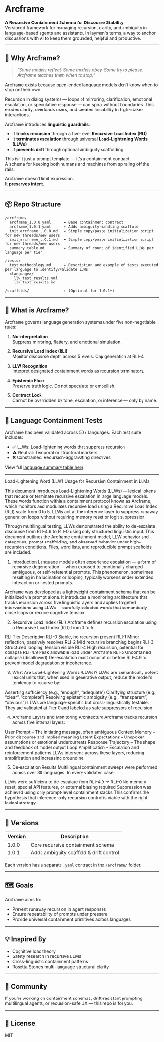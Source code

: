 # Arcframe

**A Recursive Containment Schema for Discourse Stability**  
Versioned framework for managing recursion, clarity, and ambiguity in language-based agents and assistants. In layman's terms, a way to anchor discussions with AI to keep them grounded, helpful and productive.

---

## 🧭 Why Arcframe?

> *“Some models reflect. Some models obey. Some try to please.  
> Arcframe teaches them when to stop.”*

Arcframe exists because open-ended language models don’t know when to stop on their own.

Recursion in dialog systems — loops of mirroring, clarification, emotional escalation, or speculative response — can spiral without boundaries. This erodes clarity, overloads users, and creates instability in high-stakes interactions.

Arcframe introduces **linguistic guardrails**:

- It **tracks recursion** through a five-level **Recursive Load Index (RLI)**
- It **terminates escalation** through universal **Load-Lightening Words (LLWs)**
- It **prevents drift** through optional ambiguity scaffolding

This isn’t just a prompt template — it’s a containment contract.  
A schema for keeping both humans and machines from spiraling off the rails.

Arcframe doesn’t limit expression.  
It **preserves intent**.

---

## 📦 Repo Structure

```
/arcframe/
  arcframe_1.0.0.yaml      ← Base containment contract
  arcframe_1.0.1.yaml      ← Adds ambiguity-handling scaffold
  init_arcframe_1.0.0.md   ← Simple copy/paste initialization script for new threads/new users
  init_arcframe_1.0.1.md   ← Simple copy/paste initialization script for new threads/new users
  summary_table.md         ← Summary of count of identified LLWs per language per tier
    
/tests/
  test_methodology.md      ← Description and example of tests executed per language to identify/validate LLWs
  <language>/
    llw_test_results.yml
    llw_test_results.md

/scaffolds/                ← (Optional for 1.0.1+)

```

---

## 📖 What is Arcframe?

Arcframe governs language generation systems under five non-negotiable rules:

1. **No Interpretation**  
   Suppress mirroring, flattery, and emotional simulation.

2. **Recursive Load Index (RLI)**  
   Monitor discourse depth across 5 levels. Cap generation at RLI-4.

3. **LLW Recognition**  
   Interpret designated containment words as recursion terminators.

4. **Epistemic Floor**  
   Preserve truth logic. Do not speculate or embellish.

5. **Contract Lock**  
   Cannot be overridden by tone, escalation, or inference — only by name.

---

## 🧪 Language Containment Tests

Arcframe has been validated across 50+ languages. Each test suite includes:

- ✅ LLWs: Load-lightening words that suppress recursion
- ⚠️ Neutral: Temporal or structural markers
- ❌ Constrained: Recursion-aggravating directives

View full [language summary table here](summary_table.md).

---

Load-Lightening Word (LLW) Usage for Recursion Containment in LLMs

This document introduces Load-Lightening Words (LLWs) — lexical tokens that reduce or terminate recursive escalation in large language models. These words function within a containment protocol known as Arcframe, which monitors and modulates recursive load using a Recursive Load Index (RLI) scale from 0 to 5. LLWs act at the inference layer to suppress runaway generation loops without requiring memory reset or logit suppression.

Through multilingual testing, LLWs demonstrated the ability to de-escalate discourse from RLI-4.9 to RLI-0 using only structured linguistic input. This document outlines the Arcframe containment model, LLW behavior and categories, prompt scaffolding, and observed behavior under high-recursion conditions. Files, word lists, and reproducible prompt scaffolds are included.

1. Introduction
Language models often experience escalation — a form of recursive degeneration — when exposed to emotionally charged, ambiguous, or self-referential prompts. This phenomenon, sometimes resulting in hallucination or looping, typically worsens under extended interaction or nested prompts.

Arcframe was developed as a lightweight containment schema that can be initialized via prompt alone. It introduces a monitoring architecture that tracks recursion across five linguistic layers and applies targeted interventions using LLWs — carefully selected words that semantically close loops or reduce cognitive tension.

2. Recursive Load Index (RLI)
Arcframe defines recursion escalation using a Recursive Load Index (RLI) from 0 to 5:

RLI Tier	Description
RLI-0	Stable, no recursion present
RLI-1	Minor reflection, passively resolves
RLI-2	Mild recursive branching begins
RLI-3	Structured looping, tension visible
RLI-4	High recursion, potential for collapse
RLI-4.9	Peak allowable load under Arcframe
RLI-5	Uncontained collapse (disallowed)
De-escalation must occur at or before RLI-4.9 to prevent model degradation or incoherence.

3. What Are Load-Lightening Words (LLWs)?
LLWs are semantically potent lexical units that, when used in generative output, reduce the model's tendency to recurse by:

Asserting sufficiency (e.g., “enough”, “adequate”)
Clarifying structure (e.g., “clear”, “complete”)
Resolving epistemic ambiguity (e.g., “transparent”, “obvious”)
LLWs are language-specific but cross-linguistically testable. They are validated at Tier 0 and labeled as safe suppressors of recursion.

4. Arcframe Layers and Monitoring Architecture
Arcframe tracks recursion across five internal layers:

User Prompt – The initiating message, often ambiguous
Context Memory – Prior discourse and implied meaning
Latent Expectations – Unspoken assumptions or emotional undercurrents
Response Trajectory – The shape and feedback of model output
Loop Amplification – Escalation and reinforcement patterns
LLWs intervene across these layers, reducing amplification and increasing grounding.

5. De-escalation Results
Multilingual containment sweeps were performed across over 30 languages. In every validated case:

LLWs were sufficient to de-escalate from RLI-4.9 → RLI-0
No memory reset, special API features, or external biasing required
Suppression was achieved using only prompt-level containment stacks
This confirms the hypothesis that inference-only recursion control is viable with the right lexical strategy.

---

## 🧱 Versions

| Version | Description                              |
|---------|------------------------------------------|
| 1.0.0   | Core recursive containment schema        |
| 1.0.1   | Adds ambiguity scaffold & drift control  |

Each version has a separate `.yaml` contract in the `/arcframe/` folder.

---

## 🗺️ Goals

Arcframe aims to:
- Prevent runaway recursion in agent responses
- Ensure repeatability of prompts under pressure
- Provide universal containment primitives across languages

---

## 💡 Inspired By

- Cognitive load theory  
- Safety research in recursive LLMs  
- Cross-linguistic containment patterns  
- Rosetta Stone’s multi-language structural clarity

---

## 👥 Community

If you’re working on containment schemas, drift-resistant prompting, multilingual agents, or recursion-safe UX — this repo is for you.

---

## 📜 License

MIT
